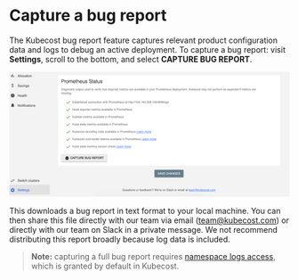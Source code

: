 # Capture a bug report

The Kubecost bug report feature captures relevant product configuration data and logs to debug an active deployment.
To capture a bug report: visit __Settings__, scroll to the bottom, and select __CAPTURE BUG REPORT__.

![Bug report button in setings](images/bug-report.png)


This downloads a bug report in text format to your local machine. You can then share this file directly with our team via email (team@kubecost.com) or directly with our team on Slack in a private message. We not recommend distributing this report broadly because log data is included.

> __Note:__ capturing a full bug report requires [namespace logs access](https://github.com/kubecost/cost-analyzer-helm-chart/blob/df5e4ab053e3a8bd22534bceff9a468b82d33f0f/cost-analyzer/values.yaml#L367), which is granted by default in Kubecost.
